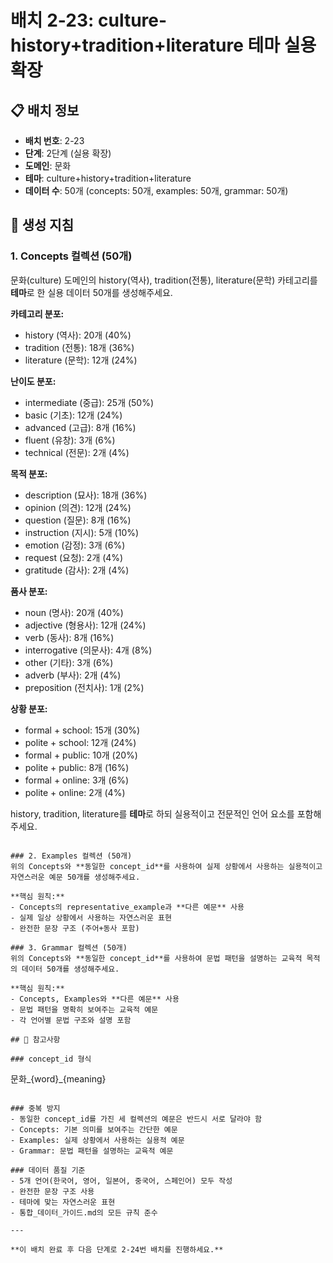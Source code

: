 # 배치 2-23: culture-history+tradition+literature 테마 실용 확장

## 📋 배치 정보
- **배치 번호**: 2-23
- **단계**: 2단계 (실용 확장)
- **도메인**: 문화
- **테마**: culture+history+tradition+literature
- **데이터 수**: 50개 (concepts: 50개, examples: 50개, grammar: 50개)

## 🎯 생성 지침

### 1. Concepts 컬렉션 (50개)
문화(culture) 도메인의 history(역사), tradition(전통), literature(문학) 카테고리를 **테마**로 한 실용 데이터 50개를 생성해주세요.

**카테고리 분포:**
- history (역사): 20개 (40%)
- tradition (전통): 18개 (36%)
- literature (문학): 12개 (24%)

**난이도 분포:**
- intermediate (중급): 25개 (50%)
- basic (기초): 12개 (24%)
- advanced (고급): 8개 (16%)
- fluent (유창): 3개 (6%)
- technical (전문): 2개 (4%)

**목적 분포:**
- description (묘사): 18개 (36%)
- opinion (의견): 12개 (24%)
- question (질문): 8개 (16%)
- instruction (지시): 5개 (10%)
- emotion (감정): 3개 (6%)
- request (요청): 2개 (4%)
- gratitude (감사): 2개 (4%)

**품사 분포:**
- noun (명사): 20개 (40%)
- adjective (형용사): 12개 (24%)
- verb (동사): 8개 (16%)
- interrogative (의문사): 4개 (8%)
- other (기타): 3개 (6%)
- adverb (부사): 2개 (4%)
- preposition (전치사): 1개 (2%)

**상황 분포:**
- formal + school: 15개 (30%)
- polite + school: 12개 (24%)
- formal + public: 10개 (20%)
- polite + public: 8개 (16%)
- formal + online: 3개 (6%)
- polite + online: 2개 (4%)

history, tradition, literature를 **테마**로 하되 실용적이고 전문적인 언어 요소를 포함해주세요.

```

### 2. Examples 컬렉션 (50개)
위의 Concepts와 **동일한 concept_id**를 사용하여 실제 상황에서 사용하는 실용적이고 자연스러운 예문 50개를 생성해주세요.

**핵심 원칙:**
- Concepts의 representative_example과 **다른 예문** 사용
- 실제 일상 상황에서 사용하는 자연스러운 표현
- 완전한 문장 구조 (주어+동사 포함)

### 3. Grammar 컬렉션 (50개)
위의 Concepts와 **동일한 concept_id**를 사용하여 문법 패턴을 설명하는 교육적 목적의 데이터 50개를 생성해주세요.

**핵심 원칙:**
- Concepts, Examples와 **다른 예문** 사용
- 문법 패턴을 명확히 보여주는 교육적 예문
- 각 언어별 문법 구조와 설명 포함

## 📝 참고사항

### concept_id 형식
```
문화_{word}_{meaning}
```

### 중복 방지
- 동일한 concept_id를 가진 세 컬렉션의 예문은 반드시 서로 달라야 함
- Concepts: 기본 의미를 보여주는 간단한 예문
- Examples: 실제 상황에서 사용하는 실용적 예문  
- Grammar: 문법 패턴을 설명하는 교육적 예문

### 데이터 품질 기준
- 5개 언어(한국어, 영어, 일본어, 중국어, 스페인어) 모두 작성
- 완전한 문장 구조 사용
- 테마에 맞는 자연스러운 표현
- 통합_데이터_가이드.md의 모든 규칙 준수

---

**이 배치 완료 후 다음 단계로 2-24번 배치를 진행하세요.**